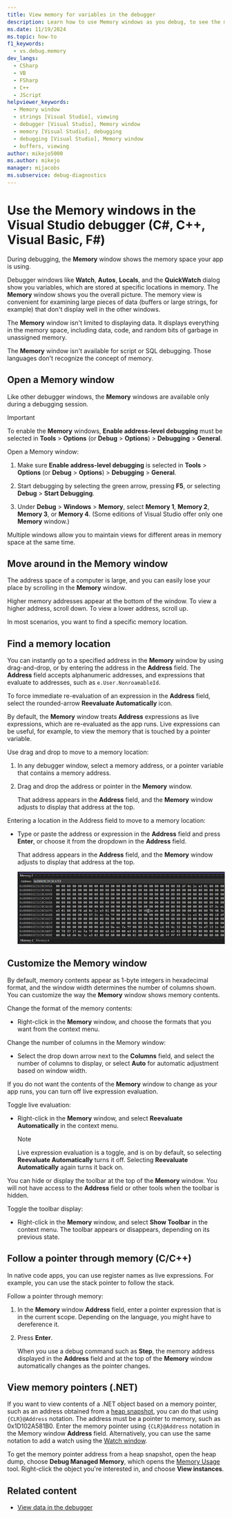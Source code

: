 ```yaml
---
title: View memory for variables in the debugger
description: Learn how to use Memory windows as you debug, to see the memory space your app is using. Other windows show variables and where they reside in memory.
ms.date: 11/19/2024
ms.topic: how-to
f1_keywords: 
  - vs.debug.memory
dev_langs: 
  - CSharp
  - VB
  - FSharp
  - C++
  - JScript
helpviewer_keywords: 
  - Memory window
  - strings [Visual Studio], viewing
  - debugger [Visual Studio], Memory window
  - memory [Visual Studio], debugging
  - debugging [Visual Studio], Memory window
  - buffers, viewing
author: mikejo5000
ms.author: mikejo
manager: mijacobs
ms.subservice: debug-diagnostics
---
```

# Use the Memory windows in the Visual Studio debugger (C#, C++, Visual Basic, F#)

During debugging, the **Memory** window shows the memory space your app is using.

Debugger windows like **Watch**, **Autos**, **Locals**, and the **QuickWatch** dialog show you variables, which are stored at specific locations in memory. The **Memory** window shows you the overall picture. The memory view is convenient for examining large pieces of data (buffers or large strings, for example) that don't display well in the other windows.

The **Memory** window isn't limited to displaying data. It displays everything in the memory space, including data, code, and random bits of garbage in unassigned memory.

The **Memory** window isn't available for script or SQL debugging. Those languages don't recognize the concept of memory.

## Open a Memory window

Like other debugger windows, the **Memory** windows are available only during a debugging session.

>[!IMPORTANT]
>To enable the **Memory** windows, **Enable address-level debugging** must be selected in **Tools** > **Options** (or **Debug** > **Options**) > **Debugging** > **General**.

Open a Memory window:

1. Make sure **Enable address-level debugging** is selected in **Tools** > **Options** (or **Debug** > **Options**) > **Debugging** > **General**.

1. Start debugging by selecting the green arrow, pressing **F5**, or selecting **Debug** > **Start Debugging**.

2. Under **Debug** > **Windows** > **Memory**, select **Memory 1**, **Memory 2**, **Memory 3**, or **Memory 4**. (Some editions of Visual Studio offer only one **Memory** window.)

  Multiple windows allow you to maintain views for different areas in memory space at the same time.

## Move around in the Memory window

The address space of a computer is large, and you can easily lose your place by scrolling in the **Memory** window.

Higher memory addresses appear at the bottom of the window. To view a higher address, scroll down. To view a lower address, scroll up.

In most scenarios, you want to find a specific memory location.

## Find a memory location

You can instantly go to a specified address in the **Memory** window by using drag-and-drop, or by entering the address in the **Address** field. The **Address** field accepts alphanumeric addresses, and expressions that evaluate to addresses, such as `e.User.NonroamableId`.

To force immediate re-evaluation of an expression in the **Address** field, select the rounded-arrow **Reevaluate Automatically** icon.

By default, the **Memory** window treats **Address** expressions as live expressions, which are re-evaluated as the app runs. Live expressions can be useful, for example, to view the memory that is touched by a pointer variable.

Use drag and drop to move to a memory location:

1. In any debugger window, select a memory address, or a pointer variable that contains a memory address.

1. Drag and drop the address or pointer in the **Memory** window.

   That address appears in the **Address** field, and the **Memory** window adjusts to display that address at the top.

Entering a location in the Address field to move to a memory location:

- Type or paste the address or expression in the **Address** field and press **Enter**, or choose it from the dropdown in the **Address** field.

  That address appears in the **Address** field, and the **Memory** window adjusts to display that address at the top.

  ![Screenshot of the Memory window.](../debugger/media/memory-window.png)

## Customize the Memory window

By default, memory contents appear as 1-byte integers in hexadecimal format, and the window width determines the number of columns shown. You can customize the way the **Memory** window shows memory contents.

Change the format of the memory contents:

- Right-click in the **Memory** window, and choose the formats that you want from the context menu.

Change the number of columns in the Memory window:

- Select the drop down arrow next to the **Columns** field, and select the number of columns to display, or select **Auto** for automatic adjustment based on window width.

If you do not want the contents of the **Memory** window to change as your app runs, you can turn off live expression evaluation.

Toggle live evaluation:

- Right-click in the **Memory** window, and select **Reevaluate Automatically** in the context menu.

  >[!NOTE]
  >Live expression evaluation is a toggle, and is on by default, so selecting **Reevaluate Automatically** turns it off. Selecting **Reevaluate Automatically** again turns it back on.

You can hide or display the toolbar at the top of the **Memory** window. You will not have access to the **Address** field or other tools when the toolbar is hidden.

Toggle the toolbar display:

- Right-click in the **Memory** window, and select **Show Toolbar** in the context menu. The toolbar appears or disappears, depending on its previous state.

## Follow a pointer through memory (C/C++)

In native code apps, you can use register names as live expressions. For example, you can use the stack pointer to follow the stack.

Follow a pointer through memory:

1. In the **Memory** window **Address** field, enter a pointer expression that is in the current scope. Depending on the language, you might have to dereference it.

2. Press **Enter**.

   When you use a debug command such as **Step**, the memory address displayed in the **Address** field and at the top of the **Memory** window automatically changes as the pointer changes.

## View memory pointers (.NET)

If you want to view contents of a .NET object based on a memory pointer, such as an address obtained from a [heap snapshot](../debugger/using-dump-files.md), you can do that using `{CLR}@Address` notation. The address must be a pointer to memory, such as 0x1D102A581B0. Enter the memory pointer using `{CLR}@Address` notation in the Memory window **Address** field. Alternatively, you can use the same notation to add a watch using the [Watch window](../debugger/watch-and-quickwatch-windows.md).

To get the memory pointer address from a heap snapshot, open the heap dump, choose **Debug Managed Memory**, which opens the [Memory Usage](../profiling/memory-usage.md) tool. Right-click the object you're interested in, and choose **View instances**.

## Related content

- [View data in the debugger](../debugger/viewing-data-in-the-debugger.md)